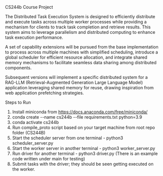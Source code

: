 CS244b Course Project

The Distributed Task Execution System is designed to efficiently distribute and execute tasks across multiple worker processes while providing a mechanism for clients to track task completion and retrieve results. This system aims to leverage parallelism and distributed computing to enhance task execution performance.

A set of capability extensions will be pursued from the base implementation to process across multiple machines with simplified scheduling, introduce a global scheduler for efficient resource allocation, and integrate shared memory mechanisms to facilitate seamless data sharing among distributed components. 

Subsequent versions will implement a specific distributed system for a RAG-LLM (Retrieval-Augmented Generation Large Language Model) application leveraging shared memory for reuse, drawing inspiration from web application prefetching strategies. 

Steps to Run

1) Install miniconda from https://docs.anaconda.com/free/miniconda/
2) conda create --name cs244b --file requirements.txt python=3.9
3) conda activate cs244b
4) Run compile_proto script based on your target machine from root repo folder (CS244B)
5) Start the scheduler server from one terminal - python3 scheduler_server.py
6) Start the worker server in another terminal - python3 worker_server.py
7) Run driver for another terminal - python3 driver.py (There is an example code written under main for testing)
8) Submit tasks with the driver; they should be seen getting executed on the worker.
